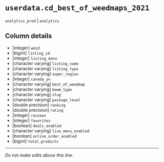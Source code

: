 # `userdata.cd_best_of_weedmaps_2021`
`analytics_prod` | `analytics`

## Column details
* [integer]   `wmid`
* [bigint]    `listing_id`
* [integer]   `listing_menu`
* [character varying] `listing_name`
* [character varying] `listing_type`
* [character varying] `super_region`
* [integer]   `canada_yn`
* [character varying] `best_of_weedmap`
* [character varying] `bowm_type`
* [character varying] `slug`
* [character varying] `package_level`
* [double precision] `ranking`
* [double precision] `rating`
* [integer]   `reviews`
* [integer]   `favorites`
* [boolean]   `deals_enabled`
* [character varying] `live_menu_enabled`
* [boolean]   `online_order_enabled`
* [bigint]    `total_products`

-------------------------------------------------------------------------------
*Do not make edits above this line.*
